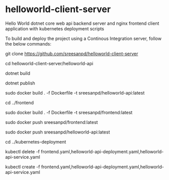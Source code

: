 # helloworld-client-server
Hello World dotnet core web api backend server and nginx frontend client application with kubernetes deployment scripts

To build and deploy the project using a Continous Integration server, follow the below commands:

git clone https://github.com/sreesanpd/helloworld-client-server

cd helloworld-client-server/helloworld-api

dotnet build 

dotnet publish

sudo docker build . -f Dockerfile -t sreesanpd/helloworld-api:latest

cd ../frontend

sudo docker build . -f Dockerfile -t sreesanpd/frontend:latest

sudo docker push sreesanpd/frontend:latest 

sudo docker push sreesanpd/helloworld-api:latest

cd ../kubernetes-deployment

kubectl delete -f frontend.yaml,helloworld-api-deployment.yaml,helloworld-api-service.yaml

kubectl create -f frontend.yaml,helloworld-api-deployment.yaml,helloworld-api-service.yaml


